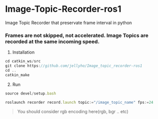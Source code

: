 # Image-Topic-Recorder-ros1
Image Topic Recorder that preservate frame interval in python


### Frames are not skipped, not accelerated. Image Topics are recorded at the same incoming speed.

1) Installation
```jsx
cd catkin_ws/src
git clone https://github.com/jellyho/Image_topic_recorder-ros1
cd ..
catkin_make
```

2) Run
```jsx
source devel/setup.bash

roslaunch recorder record.launch topic:="/image_topic_name" fps:=24
```

> You should consider rgb encoding here(rgb, bgr .. etc)

